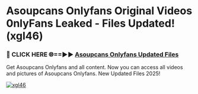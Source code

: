 # Asoupcans Onlyfans Original Videos 0nlyFans Leaked - Files Updated! (xgl46)

<h3>🔴 CLICK HERE 🌐==►► <a href="https://tinyurl.com/2m67pmp6" rel="nofollow">Asoupcans Onlyfans Updated Files</a></h3>

Get Asoupcans Onlyfans and all content. Now you can access all videos and pictures of Asoupcans Onlyfans. New Updated Files 2025!

[![xgl46](https://i.imgur.com/H4QAA4z.gif)](https://tinyurl.com/2m67pmp6)